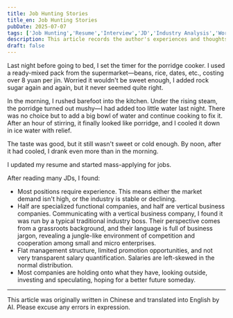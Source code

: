 ```yaml
---
title: Job Hunting Stories
title_en: Job Hunting Stories
pubDate: 2025-07-07
tags: ['Job Hunting','Resume','Interview','JD','Industry Analysis','Workplace','Experience','Recruitment']
description: This article records the author's experiences and thoughts during the job hunting process, including resume revisions, mass applications, analysis of job postings and industry status, as well as communication with different types of companies. The content covers job search strategies, industry trends, and workplace environment, providing reference value for readers who are job hunting or interested in the job market.
draft: false
---
```


Last night before going to bed, I set the timer for the porridge cooker. I used a ready-mixed pack from the supermarket—beans, rice, dates, etc., costing over 8 yuan per jin. Worried it wouldn't be sweet enough, I added rock sugar again and again, but it never seemed quite right.

In the morning, I rushed barefoot into the kitchen. Under the rising steam, the porridge turned out mushy—I had added too little water last night. There was no choice but to add a big bowl of water and continue cooking to fix it. After an hour of stirring, it finally looked like porridge, and I cooled it down in ice water with relief.

The taste was good, but it still wasn't sweet or cold enough. By noon, after it had cooled, I drank even more than in the morning.

I updated my resume and started mass-applying for jobs.

After reading many JDs, I found:
- Most positions require experience. This means either the market demand isn't high, or the industry is stable or declining.
- Half are specialized functional companies, and half are vertical business companies. Communicating with a vertical business company, I found it was run by a typical traditional industry boss. Their perspective comes from a grassroots background, and their language is full of business jargon, revealing a jungle-like environment of competition and cooperation among small and micro enterprises.
- Flat management structure, limited promotion opportunities, and not very transparent salary quantification. Salaries are left-skewed in the normal distribution.
- Most companies are holding onto what they have, looking outside, investing and speculating, hoping for a better future someday.

---

This article was originally written in Chinese and translated into English by AI. Please excuse any errors in expression.